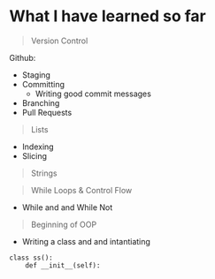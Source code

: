 # What I have learned so far

> Version Control

Github:
- Staging
- Committing
    - Writing good commit messages
- Branching
- Pull Requests


> Lists
- Indexing
- Slicing


> Strings


> While Loops & Control Flow
- While and and While Not

> Beginning of OOP
- Writing a class and and intantiating
```
class ss():
    def __init__(self):

```
